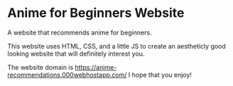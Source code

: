 # Anime for Beginners Website

A website that recommends anime for beginners.

This website uses HTML, CSS, and a little JS to create an aestheticly good looking website that will definitely interest you.

The website domain is https://anime-recommendations.000webhostapp.com/
I hope that you enjoy!
